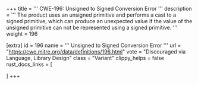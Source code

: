 +++
title = '''
CWE-196: Unsigned to Signed Conversion Error
'''
description	= '''
The product uses an unsigned primitive and performs a cast to a signed primitive, which can produce an unexpected value if the value of the unsigned primitive can not be represented using a signed primitive.
'''
weight = 196

[extra]
id = 196
name = '''
Unsigned to Signed Conversion Error
'''
url = "https://cwe.mitre.org/data/definitions/196.html"
vote = "Discouraged via Language, Library Design"
class = "Variant"
clippy_helps = false
rust_docs_links = [
	
]
+++
